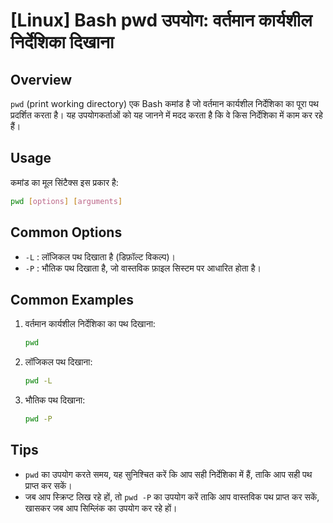 # [Linux] Bash pwd उपयोग: वर्तमान कार्यशील निर्देशिका दिखाना

## Overview
`pwd` (print working directory) एक Bash कमांड है जो वर्तमान कार्यशील निर्देशिका का पूरा पथ प्रदर्शित करता है। यह उपयोगकर्ताओं को यह जानने में मदद करता है कि वे किस निर्देशिका में काम कर रहे हैं।

## Usage
कमांड का मूल सिंटैक्स इस प्रकार है:
```bash
pwd [options] [arguments]
```

## Common Options
- `-L` : लॉजिकल पथ दिखाता है (डिफ़ॉल्ट विकल्प)।
- `-P` : भौतिक पथ दिखाता है, जो वास्तविक फ़ाइल सिस्टम पर आधारित होता है।

## Common Examples
1. वर्तमान कार्यशील निर्देशिका का पथ दिखाना:
   ```bash
   pwd
   ```

2. लॉजिकल पथ दिखाना:
   ```bash
   pwd -L
   ```

3. भौतिक पथ दिखाना:
   ```bash
   pwd -P
   ```

## Tips
- `pwd` का उपयोग करते समय, यह सुनिश्चित करें कि आप सही निर्देशिका में हैं, ताकि आप सही पथ प्राप्त कर सकें।
- जब आप स्क्रिप्ट लिख रहे हों, तो `pwd -P` का उपयोग करें ताकि आप वास्तविक पथ प्राप्त कर सकें, खासकर जब आप सिम्लिंक का उपयोग कर रहे हों।